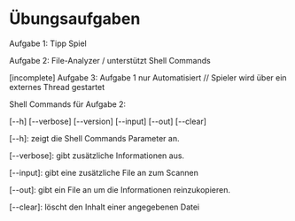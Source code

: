 # Übungsaufgaben

Aufgabe 1:  Tipp Spiel


Aufgabe 2:  File-Analyzer /  unterstützt Shell Commands

[incomplete] Aufgabe 3:   Aufgabe 1 nur Automatisiert // Spieler wird über ein externes Thread gestartet 
  
  
 
Shell Commands für Aufgabe 2:

[--h] [--verbose] [--version] [--input] [--out] [--clear]

[--h]: zeigt die Shell Commands Parameter an.

[--verbose]: gibt zusätzliche Informationen aus.

[--input]: gibt eine zusätzliche File an zum Scannen

[--out]: gibt ein File an um die Informationen reinzukopieren.

[--clear]: löscht den Inhalt einer angegebenen Datei
